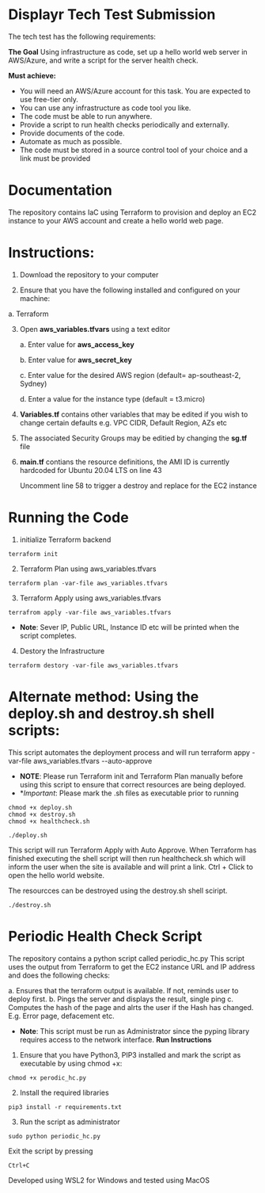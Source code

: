# Displayr Tech Test Submission
The tech test has the following requirements:

**The Goal**
Using infrastructure as code, set up a hello world web server in AWS/Azure, and write a script for the server health check.

**Must achieve:**
- You will need an AWS/Azure account for this task. You are expected to use free-tier only.
- You can use any infrastructure as code tool you like.
- The code must be able to run anywhere.
- Provide a script to run health checks periodically and externally.
- Provide documents of the code.
- Automate as much as possible. 
- The code must be stored in a source control tool of your choice and a link must be provided

# Documentation
The repository contains IaC using Terraform to provision and deploy an EC2 instance to your AWS account and create a hello world web page.



# Instructions:

1. Download the repository to your computer

2. Ensure that you have the following installed and configured on your machine:
  
  a. Terraform
  
3. Open **aws_variables.tfvars** using a text editor

    a. Enter value for **aws_access_key**
    
    b. Enter value for **aws_secret_key**
    
    c. Enter value for the desired AWS region (default= ap-southeast-2, Sydney)
    
    d. Enter a value for the instance type (default = t3.micro)
  
4. **Variables.tf** contains other variables that may be edited if you wish to change certain defaults e.g. VPC CIDR, Default Region, AZs etc

5. The associated Security Groups may be editied by changing the **sg.tf** file

6. **main.tf** contians the resource definitions, the AMI ID is currently hardcoded for Ubuntu 20.04 LTS on line 43
   
   Uncomment line 58 to trigger a destroy and replace for the EC2 instance
   
# Running the Code

1. initialize Terraform backend
```
terraform init
```
2. Terraform Plan using aws_variables.tfvars
```
terraform plan -var-file aws_variables.tfvars
```
3. Terraform Apply using aws_variables.tfvars
```
terrafrom apply -var-file aws_variables.tfvars
```
 * **Note**: Sever IP, Public URL, Instance ID etc will be printed when the script completes.

4. Destory the Infrastructure
```
terraform destory -var-file aws_variables.tfvars
```

# Alternate method: Using the deploy.sh and destroy.sh shell scripts:

This script automates the deployment process and will run terraform appy -var-file aws_variables.tfvars --auto-approve
* **NOTE**: Please run Terraform init and Terraform Plan manually before using this script to ensure that correct resources are being deployed.
* **Important*: Please mark the .sh files as executable prior to running
```
chmod +x deploy.sh
chmod +x destroy.sh
chmod +x healthcheck.sh
```

```
./deploy.sh
```
This script will run Terraform Apply with Auto Approve. When Terraform has finished executing the shell script will then run healthcheck.sh which will inform the user when the site is available and will print a link. Ctrl + Click to open the hello world website.

The resourcces can be destroyed using the destroy.sh shell sciript.
```
./destroy.sh
```
# Periodic Health Check Script

The repository contains a python script called periodic_hc.py
This script uses the output from Terraform to get the EC2 instance URL and IP address and does the following checks:

  a. Ensures that the terraform output is available. If not, reminds user to deploy first.
  b. Pings the server and displays the result, single ping
  c. Computes the hash of the page and alrts the user if the Hash has changed. E.g. Error page, defacement etc.

* **Note**: This script must be run as Administrator since the pyping library requires access to the network interface.
**Run Instructions**
1. Ensure that you have Python3, PIP3 installed and mark the script as executable by using chmod +x:
```
chmod +x perodic_hc.py
```
2. Install the required libraries
```
pip3 install -r requirements.txt
```
3. Run the script as administrator
```
sudo python periodic_hc.py
```
Exit the script by pressing 
```
Ctrl+C
```

Developed using WSL2 for Windows and tested using MacOS

